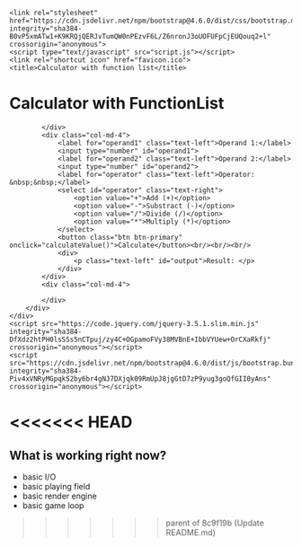 <!doctype html>
<html lang="en">
  <head>
    <meta charset="utf-8">
    <meta name="viewport" content="width=device-width, initial-scale=1, shrink-to-fit=no">

    <link rel="stylesheet" href="https://cdn.jsdelivr.net/npm/bootstrap@4.6.0/dist/css/bootstrap.min.css" integrity="sha384-B0vP5xmATw1+K9KRQjQERJvTumQW0nPEzvF6L/Z6nronJ3oUOFUFpCjEUQouq2+l" crossorigin="anonymous">
    <script type="text/javascript" src="script.js"></script>
    <link rel="shortcut icon" href="favicon.ico">
    <title>Calculator with function list</title>
  </head>
  <body>
    <div class="container">
        <h1 class="text-center">Calculator with FunctionList</h1>
        <div class="row">
            <div class="col-md-4">
        
            </div>
            <div class="col-md-4">
                <label for="operand1" class="text-left">Operand 1:</label>
                <input type="number" id="operand1">
                <label for="operand2" class="text-left">Operand 2:</label>
                <input type="number" id="operand2">
                <label for="operator" class="text-left">Operator: &nbsp;&nbsp;</label>
                <select id="operator" class="text-right">
                    <option value="+">Add (+)</option>
                    <option value="-">Substract (-)</option>
                    <option value="/">Divide (/)</option>
                    <option value="*">Multiply (*)</option>
                </select>
                <button class="btn btn-primary" onclick="calculateValue()">Calculate</button><br/><br/><br/>
                <div>
                    <p class="text-left" id="output">Result: </p>
                </div>
            </div>
            <div class="col-md-4">
        
            </div>
        </div>
    </div>
    <script src="https://code.jquery.com/jquery-3.5.1.slim.min.js" integrity="sha384-DfXdz2htPH0lsSSs5nCTpuj/zy4C+OGpamoFVy38MVBnE+IbbVYUew+OrCXaRkfj" crossorigin="anonymous"></script>
    <script src="https://cdn.jsdelivr.net/npm/bootstrap@4.6.0/dist/js/bootstrap.bundle.min.js" integrity="sha384-Piv4xVNRyMGpqkS2by6br4gNJ7DXjqk09RmUpJ8jgGtD7zP9yug3goQfGII0yAns" crossorigin="anonymous"></script>
  </body>
</html>

<<<<<<< HEAD
=======


## What is working right now?
* basic I/O
* basic playing field
* basic render engine
* basic game loop
>>>>>>> parent of 8c9f19b (Update README.md)
